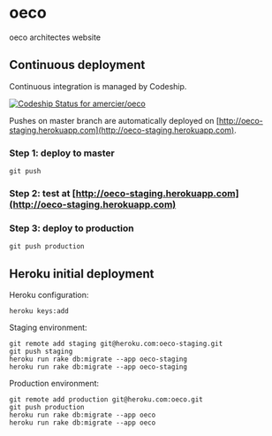 oeco
====

oeco architectes website


Continuous deployment
---------------------

Continuous integration is managed by Codeship.

[ ![Codeship Status for amercier/oeco](https://codeship.io/projects/3a5506d0-399b-0132-7358-4e57ec3927cd/status)](https://codeship.io/projects/42234)

Pushes on master branch are automatically deployed on
[http://oeco-staging.herokuapp.com](http://oeco-staging.herokuapp.com).

### Step 1: deploy to master

    git push

### Step 2: test at [http://oeco-staging.herokuapp.com](http://oeco-staging.herokuapp.com)

### Step 3: deploy to production

    git push production


Heroku initial deployment
-------------------------

Heroku configuration:

    heroku keys:add

Staging environment:

    git remote add staging git@heroku.com:oeco-staging.git
    git push staging
    heroku run rake db:migrate --app oeco-staging
    heroku run rake db:migrate --app oeco-staging

Production environment:

    git remote add production git@heroku.com:oeco.git
    git push production
    heroku run rake db:migrate --app oeco
    heroku run rake db:migrate --app oeco
